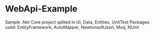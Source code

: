 # WebApi-Example
Sample .Net Core project splited in UI, Data, Entities, UnitTest
Packages used: EntityFramework, AutoMapper, NewtonsoftJson, Moq, NUnit
